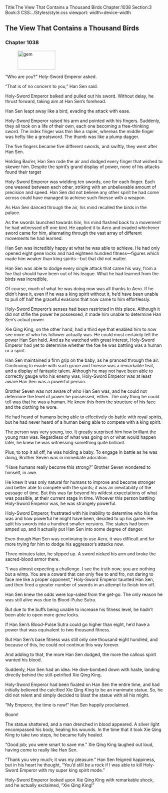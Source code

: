 Title:The View That Contains a Thousand Birds 
Chapter:1038 
Section:3 
Book:3 
CSS:../Styles/style.css 
viewport: width=device-width
  
## The View That Contains a Thousand Birds
### Chapter 1038 
<figure>
	<img src="../Images/gem.gif" alt="gem" id="gem" width="120" height="60" />
</figure>
  

  
  “Who are you?” Holy-Sword Emperor asked.

“That is of no concern to you,” Han Sen said.

Holy-Sword Emperor balked and pulled out his sword. Without delay, he thrust forward, taking aim at Han Sen’s forehead.

Han Sen leapt away like a bird, evading the attack with ease.

Holy-Sword Emperor raised his arm and pointed with his fingers. Suddenly, they all took on a life of their own, each one becoming a free-thinking sword. The index finger was thin like a rapier, whereas the middle finger was hefty like a greatsword. The thumb was like a plump dagger.

The five fingers became five different swords, and swiftly, they went after Han Sen.

Holding Bao’er, Han Sen rode the air and dodged every finger that wished to skewer him. Despite the spirit’s grand display of power, none of his attacks found their target

Holy-Sword Emperor was wielding ten swords, one for each finger. Each one weaved between each other, striking with an unbelievable amount of precision and speed. Han Sen did not believe any other spirit he had come across could have managed to achieve such finesse with a weapon.

As Han Sen danced through the air, his mind recalled the birds in the palace.

As the swords launched towards him, his mind flashed back to a movement he had witnessed off one bird. He applied it to Aero and evaded whichever sword came for him, alternating through the vast array of different movements he had learned.

Han Sen was incredibly happy at what he was able to achieve. He had only opened eight gene locks and had eighteen hundred fitness—figures which made him weaker than king spirits—but that did not matter.

Han Sen was able to dodge every single attack that came his way, from a foe that should have been out of his league. What he had learned from the birds was incredible.

Of course, much of what he was doing now was all thanks to Aero. If he didn’t have it, even if he was a king spirit without it, he’d have been unable to pull off half the graceful evasions that now came to him effortlessly.

Holy-Sword Emperor’s senses had been restricted in this place. Although it did not stifle the power he possessed, it made him unable to determine Han Sen’s actual power.

Xie Qing King, on the other hand, had a third eye that enabled him to now see more of who his follower actually was. He could most certainly tell the power Han Sen held. And as he watched with great interest, Holy-Sword Emperor had yet to determine whether the foe he was battling was a human or a spirit.

Han Sen maintained a firm grip on the baby, as he pranced through the air. Continuing to evade with such grace and finesse was a remarkable feat, and a display of fantastic talent. Although he may not have been able to correctly gauge who his enemy was, Holy-Sword Emperor was at least aware Han Sen was a powerful person.

Brother Seven was not aware of who Han Sen was, and he could not determine the level of power he possessed, either. The only thing he could tell was that he was a human. He knew this from the structure of his face and the clothing he wore.

He had heard of humans being able to effectively do battle with royal spirits, but he had never heard of a human being able to compete with a king spirit.

The person was very young, too. It greatly surprised him how brilliant the young man was. Regardless of what was going on or what would happen later, he knew he was witnessing something quite brilliant.

Plus, to top it all off, he was holding a baby. To engage in battle as he was doing, Brother Seven was in immediate adoration.

“Have humans really become this strong?” Brother Seven wondered to himself, in awe.

He knew it was only natural for humans to improve and become stronger and better able to compete with the spirits; it was an inevitability of the passage of time. But this was far beyond his wildest expectations of what was possible, at their current stage in time. Whoever this person battling Holy-Sword Emperor was, he was strangely powerful.

Holy-Sword Emperor, frustrated with his inability to determine who his foe was and how powerful he might have been, decided to up his game. He split his swords into a hundred smaller versions. The stakes had been amped up, and it actually put Han Sen into some degree of danger.

Even though Han Sen was continuing to use Aero, it was difficult and far more trying for him to dodge his aggressor’s attacks now.

Three minutes later, he slipped up. A sword nicked his arm and broke the sacred-blood armor there.

“I was almost expecting a challenge. I see the truth now; you are nothing but a wimp. You are a coward that can only flee to and fro, not daring to face me like a proper opponent,” Holy-Sword Emperor taunted Han Sen, and then fired a greater number of swords in an attempt to finish him off.

Han Sen knew the odds were lop-sided from the get-go. The only reason he was still alive was due to Blood-Pulse Sutra.

But due to the buffs being unable to increase his fitness level, he hadn’t been able to open more gene locks.

If Han Sen’s Blood-Pulse Sutra could go higher than eight, he’d have a power that was equivalent to two thousand fitness.

But Han Sen’s base fitness was still only one thousand eight hundred, and because of this, he could not continue this way forever.

And adding to that, the more Han Sen dodged, the more the callous spirit wanted his blood.

Suddenly, Han Sen had an idea. He dive-bombed down with haste, landing directly behind the still-petrified Xie Qing King.

Holy-Sword Emperor had been fixated on Han Sen the entire time, and had initially believed the calcified Xie Qing King to be an inanimate statue. So, he did not relent and simply decided to blast the statue with all his might.

“My Emperor, the time is now!” Han Sen happily proclaimed.

Boom!

The statue shattered, and a man drenched in blood appeared. A silver light encompassed his body, healing his wounds. In the time that it took Xie Qing King to take two steps, he became fully healed.

“Good job; you were smart to save me.” Xie Qing King laughed out loud, having come to really like Han Sen.

“Thank you very much; it was my pleasure.” Han Sen feigned happiness, but in his heart he thought, “You’d still be a rock if I was able to kill Holy-Sword Emperor with my super king spirit mode.”

Holy-Sword Emperor looked upon Xie Qing King with remarkable shock, and he actually exclaimed, “Xie Qing King!”
